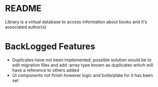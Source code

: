 # README

Library is a virtual database to access information about books and it's associated author(s)

# BackLogged Features
* Duplicates have not been implemented, possible solution would be to edit migration files and add :array type known as duplicates which will have a reference to others added
* UI components not finish however logic and boilerplate for it has been set 